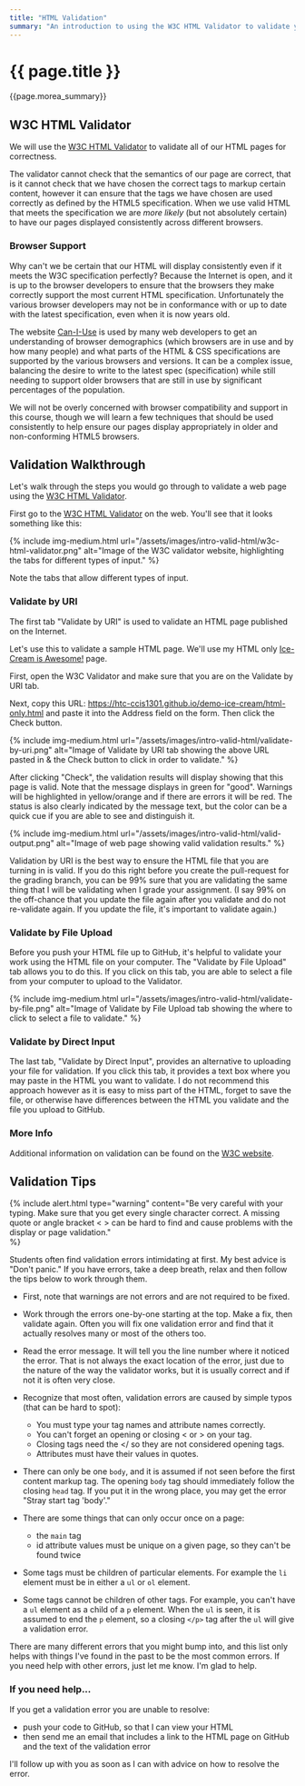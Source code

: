 ```yaml
---
title: "HTML Validation"
summary: "An introduction to using the W3C HTML Validator to validate your HTML files, and some tips on resolving validation errors."
---
```


# {{ page.title }}
{{page.morea_summary}}

## W3C HTML Validator
We will use the [W3C HTML Validator](https://validator.w3.org/) to validate all of our HTML pages for correctness.

The validator cannot check that the semantics of our page are correct, that is it cannot check that we have chosen the correct tags to markup certain content, however it can ensure that the tags we have chosen are used correctly as defined by the HTML5 specification. When we use valid HTML that meets the specification we are *more likely* (but not absolutely certain) to have our pages displayed consistently across different browsers.

### Browser Support
Why can't we be certain that our HTML will display consistently even if it meets the W3C specification perfectly?  Because the Internet is open, and it is up to the browser developers to ensure that the browsers they make correctly support the most current HTML specification. Unfortunately the various browser developers may not be in conformance with or up to date with the latest specification, even when it is now years old.

The website [Can-I-Use](https://caniuse.com/) is used by many web developers to get an understanding of browser demographics (which browsers are in use and by how many people) and what parts of the HTML & CSS specifications are supported by the various browsers and versions. It can be a complex issue, balancing the desire to write to the latest spec (specification) while still needing to support older browsers that are still in use by significant percentages of the population.

We will not be overly concerned with browser compatibility and support in this course, though we will learn a few techniques that should be used consistently to help ensure our pages display appropriately in older and non-conforming HTML5 browsers.


## Validation Walkthrough
Let's walk through the steps you would go through to validate a web page using the [W3C HTML Validator](https://validator.w3.org/).

First go to the [W3C HTML Validator](https://validator.w3.org/) on the web. You'll see that it looks something like this:

{% include img-medium.html url="/assets/images/intro-valid-html/w3c-html-validator.png"
    alt="Image of the W3C validator website, highlighting the tabs for different types of input."
%}

Note the tabs that allow different types of input.  

### Validate by URI
The first tab "Validate by URI" is used to validate an HTML page published on the Internet.

Let's use this to validate a sample HTML page. We'll use my HTML only [Ice-Cream is Awesome!](https://htc-ccis1301.github.io/demo-ice-cream/html-only.html) page.  

First, open the W3C Validator and make sure that you are on the Validate by URI tab.

Next, copy this URL: https://htc-ccis1301.github.io/demo-ice-cream/html-only.html and paste it into the Address field on the form.  Then click the Check button.

{% include img-medium.html url="/assets/images/intro-valid-html/validate-by-uri.png"
    alt="Image of Validate by URI tab showing the above URL pasted in & the Check button to click in order to validate."
%}

After clicking "Check", the validation results will display showing that this page is valid.  Note that the message displays in green for "good". Warnings will be highlighted in yellow/orange and if there are errors it will be red.  The status is also clearly indicated by the message text, but the color can be a quick cue if you are able to see and distinguish it.

{% include img-medium.html url="/assets/images/intro-valid-html/valid-output.png"
    alt="Image of web page showing valid validation results."
%}

Validation by URI is the best way to ensure the HTML file that you are turning in is valid. If you do this right before you create the pull-request for the grading branch, you can be 99% sure that you are validating the same thing that I will be validating when I grade your assignment.  (I say 99% on the off-chance that you update the file again after you validate and do not re-validate again. If you update the file, it's important to validate again.)

### Validate by File Upload
Before you push your HTML file up to GitHub, it's helpful to validate your work using the HTML file on your computer.  The "Validate by File Upload" tab allows you to do this.  If you click on this tab, you are able to select a file from your computer to upload to the Validator.

{% include img-medium.html url="/assets/images/intro-valid-html/validate-by-file.png"
    alt="Image of Validate by File Upload tab showing the where to click to select a file to validate."
%}

### Validate by Direct Input
The last tab, "Validate by Direct Input", provides an alternative to uploading your file for validation. If you click this tab, it provides a text box where you may paste in the HTML you want to validate. I do not recommend this approach however as it is easy to miss part of the HTML, forget to save the file, or otherwise have differences between the HTML you validate and the file you upload to GitHub.

### More Info
Additional information on validation can be found on the [W3C website](https://www.w3.org/wiki/Validating_your_HTML).


## Validation Tips

{% include alert.html type="warning"
    content="Be very careful with your typing. Make sure that you get every single character correct. A missing quote or angle bracket < > can be hard to find and cause problems with the display or page validation."  
%}

Students often find validation errors intimidating at first. My best advice is "Don't panic." If you have errors, take a deep breath, relax and then follow the tips below to work through them.

- First, note that warnings are not errors and are not required to be fixed.

- Work through the errors one-by-one starting at the top. Make a fix, then validate again. Often you will fix one validation error and find that it actually resolves many or most of the others too.

- Read the error message. It will tell you the line number where it noticed the error. That is not always the exact location of the error, just due to the nature of the way the validator works, but it is usually correct and if not it is often very close.

- Recognize that most often, validation errors are caused by simple typos (that can be hard to spot):
  - You must type your tag names and attribute names correctly.
  - You can't forget an opening or closing < or > on your tag.
  - Closing tags need the </ so they are not considered opening tags.
  - Attributes must have their values in quotes.

- There can only be one `body`, and it is assumed if not seen before the first content markup tag. The opening `body` tag should immediately follow the closing `head` tag. If you put it in the wrong place, you may get the error "Stray start tag 'body'."

- There are some things that can only occur once on a page:
  - the `main` tag
  - id attribute values must be unique on a given page, so they can't be found twice

- Some tags must be children of particular elements. For example the `li` element must be in either a `ul` or `ol` element.

- Some tags cannot be children of other tags. For example, you can't have a `ul` element as a child of a `p` element.  When the `ul` is seen, it is assumed to end the `p` element, so a closing `</p>` tag after the `ul` will give a validation error.

There are many different errors that you might bump into, and this list only helps with things I've found in the past to be the most common errors. If you need help with other errors, just let me know. I'm glad to help.

### If you need help...
If you get a validation error you are unable to resolve:
- push your code to GitHub, so that I can view your HTML
- then send me an email that includes a link to the HTML page on GitHub and the text of the validation error

I'll follow up with you as soon as I can with advice on how to resolve the error.
